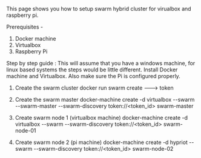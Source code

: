 This page shows you how to setup swarm hybrid cluster for virualbox and raspberry pi.

Prerequisites -
1) Docker machine
2) Virtualbox
3) Raspberry Pi

Step by step guide :
This will assume that you have a windows machine, for linux based systems the steps would be little different.
Install Docker machine and Virtualbox. Also make sure the Pi is configured properly. 

1) Create the swarm cluster 
docker run swarm create ---> token

2) Create the swarm master
docker-machine create -d virtualbox --swarm --swarm-master --swarm-discovery token://<token_id> swarm-master

3) Create swarm node 1 (virtualbox machine)
docker-machine create -d virtualbox --swarm --swarm-discovery token://<token_id> swarm-node-01

3) Create swarm node 2 (pi machine)
docker-machine create -d hypriot --swarm --swarm-discovery token://<token_id> swarm-node-02

